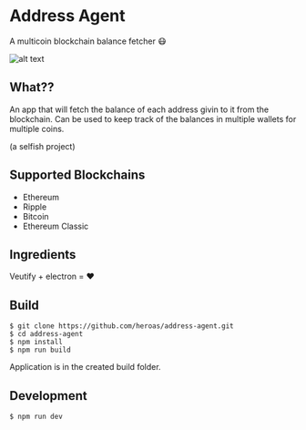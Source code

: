 # Address Agent

A multicoin blockchain balance fetcher :mask:

![alt text][screenshot]

[screenshot]: https://i.imgur.com/esqQIGD.png "screenshot"

## What??
An app that will fetch the balance of each address givin to it from the blockchain. Can be used to keep track of the balances in multiple wallets for multiple coins.

(a selfish project)
## Supported Blockchains
* Ethereum
* Ripple
* Bitcoin
* Ethereum Classic

## Ingredients
Veutify + electron = :heart:

## Build
```
$ git clone https://github.com/heroas/address-agent.git
$ cd address-agent
$ npm install
$ npm run build
```
Application is in the created build folder.
## Development
```
$ npm run dev
```
